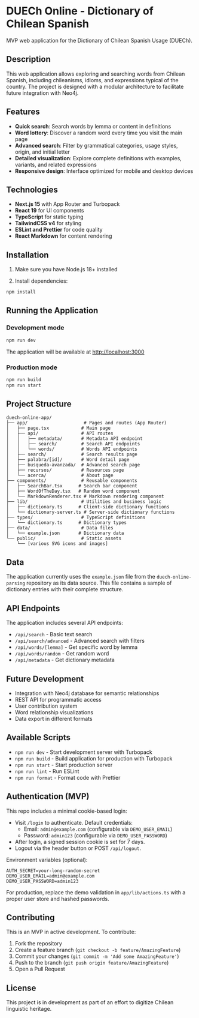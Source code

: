 # DUECh Online - Dictionary of Chilean Spanish

MVP web application for the Dictionary of Chilean Spanish Usage (DUECh).

## Description

This web application allows exploring and searching words from Chilean Spanish, including chileanisms, idioms, and expressions typical of the country. The project is designed with a modular architecture to facilitate future integration with Neo4j.

## Features

- **Quick search**: Search words by lemma or content in definitions
- **Word lottery**: Discover a random word every time you visit the main page
- **Advanced search**: Filter by grammatical categories, usage styles, origin, and initial letter
- **Detailed visualization**: Explore complete definitions with examples, variants, and related expressions
- **Responsive design**: Interface optimized for mobile and desktop devices

## Technologies

- **Next.js 15** with App Router and Turbopack
- **React 19** for UI components
- **TypeScript** for static typing
- **TailwindCSS v4** for styling
- **ESLint and Prettier** for code quality
- **React Markdown** for content rendering

## Installation

1. Make sure you have Node.js 18+ installed

2. Install dependencies:

```bash
npm install
```

## Running the Application

### Development mode

```bash
npm run dev
```

The application will be available at [http://localhost:3000](http://localhost:3000)

### Production mode

```bash
npm run build
npm run start
```

## Project Structure

```
duech-online-app/
├── app/                     # Pages and routes (App Router)
│   ├── page.tsx            # Main page
│   ├── api/                # API routes
│   │   ├── metadata/       # Metadata API endpoint
│   │   ├── search/         # Search API endpoints
│   │   └── words/          # Words API endpoints
│   ├── search/             # Search results page
│   ├── palabra/[id]/       # Word detail page
│   ├── busqueda-avanzada/  # Advanced search page
│   ├── recursos/           # Resources page
│   └── acerca/             # About page
├── components/             # Reusable components
│   ├── SearchBar.tsx      # Search bar component
│   ├── WordOfTheDay.tsx   # Random word component
│   └── MarkdownRenderer.tsx # Markdown rendering component
├── lib/                    # Utilities and business logic
│   ├── dictionary.ts      # Client-side dictionary functions
│   └── dictionary-server.ts # Server-side dictionary functions
├── types/                  # TypeScript definitions
│   └── dictionary.ts      # Dictionary types
├── data/                   # Data files
│   └── example.json       # Dictionary data
└── public/                 # Static assets
    └── [various SVG icons and images]
```

## Data

The application currently uses the `example.json` file from the `duech-online-parsing` repository as its data source. This file contains a sample of dictionary entries with their complete structure.

## API Endpoints

The application includes several API endpoints:

- `/api/search` - Basic text search
- `/api/search/advanced` - Advanced search with filters
- `/api/words/[lemma]` - Get specific word by lemma
- `/api/words/random` - Get random word
- `/api/metadata` - Get dictionary metadata

## Future Development

- Integration with Neo4j database for semantic relationships
- REST API for programmatic access
- User contribution system
- Word relationship visualizations
- Data export in different formats

## Available Scripts

- `npm run dev` - Start development server with Turbopack
- `npm run build` - Build application for production with Turbopack
- `npm run start` - Start production server
- `npm run lint` - Run ESLint
- `npm run format` - Format code with Prettier

## Authentication (MVP)

This repo includes a minimal cookie-based login:

- Visit `/login` to authenticate. Default credentials:
  - Email: `admin@example.com` (configurable via `DEMO_USER_EMAIL`)
  - Password: `admin123` (configurable via `DEMO_USER_PASSWORD`)
- After login, a signed session cookie is set for 7 days.
- Logout via the header button or POST `/api/logout`.

Environment variables (optional):

```
AUTH_SECRET=your-long-random-secret
DEMO_USER_EMAIL=admin@example.com
DEMO_USER_PASSWORD=admin123
```

For production, replace the demo validation in `app/lib/actions.ts` with a proper user store and hashed passwords.

## Contributing

This is an MVP in active development. To contribute:

1. Fork the repository
2. Create a feature branch (`git checkout -b feature/AmazingFeature`)
3. Commit your changes (`git commit -m 'Add some AmazingFeature'`)
4. Push to the branch (`git push origin feature/AmazingFeature`)
5. Open a Pull Request

## License

This project is in development as part of an effort to digitize Chilean linguistic heritage.
